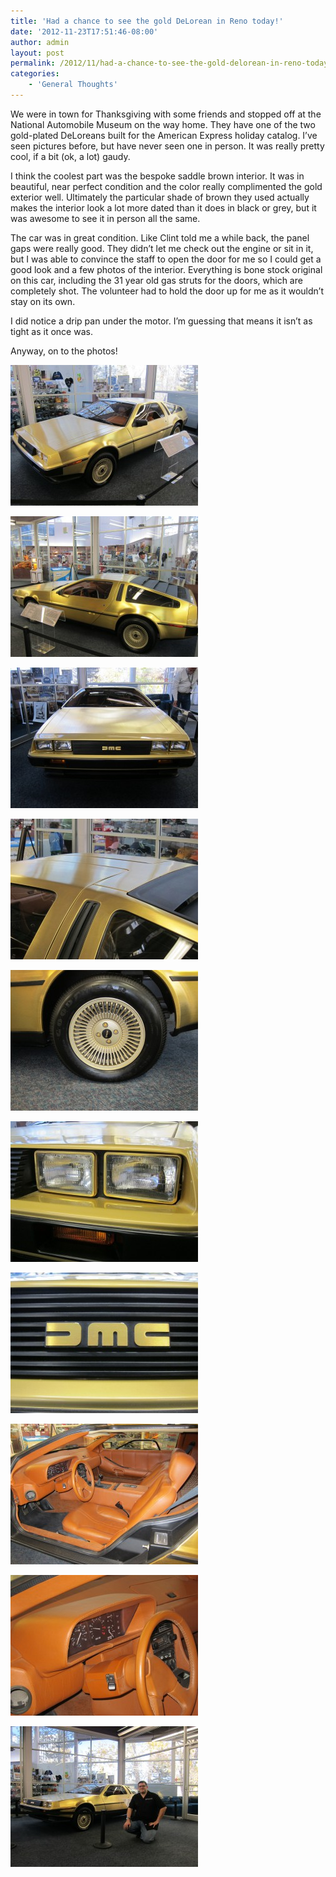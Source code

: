 ```yaml
---
title: 'Had a chance to see the gold DeLorean in Reno today!'
date: '2012-11-23T17:51:46-08:00'
author: admin
layout: post
permalink: /2012/11/had-a-chance-to-see-the-gold-delorean-in-reno-today/
categories:
    - 'General Thoughts'
---
```


We were in town for Thanksgiving with some friends and stopped off at the National Automobile Museum on the way home. They have one of the two gold-plated DeLoreans built for the American Express holiday catalog. I’ve seen pictures before, but have never seen one in person. It was really pretty cool, if a bit (ok, a lot) gaudy.

I think the coolest part was the bespoke saddle brown interior. It was in beautiful, near perfect condition and the color really complimented the gold exterior well. Ultimately the particular shade of brown they used actually makes the interior look a lot more dated than it does in black or grey, but it was awesome to see it in person all the same.

The car was in great condition. Like Clint told me a while back, the panel gaps were really good. They didn’t let me check out the engine or sit in it, but I was able to convince the staff to open the door for me so I could get a good look and a few photos of the interior. Everything is bone stock original on this car, including the 31 year old gas struts for the doors, which are completely shot. The volunteer had to hold the door up for me as it wouldn’t stay on its own.

I did notice a drip pan under the motor. I’m guessing that means it isn’t as tight as it once was.

Anyway, on to the photos!

[![](/assets/images/2012/11/IMG_3566-300x225.jpg "IMG_3566")](/assets/images/2012/11/IMG_3566.jpg)

[![](/assets/images/2012/11/IMG_3568-300x225.jpg "IMG_3568")](/assets/images/2012/11/IMG_3568.jpg)

[![](/assets/images/2012/11/IMG_3569-300x225.jpg "IMG_3569")](/assets/images/2012/11/IMG_3569.jpg)

[![](/assets/images/2012/11/IMG_3572-300x225.jpg "IMG_3572")](/assets/images/2012/11/IMG_3572.jpg)

[![](/assets/images/2012/11/IMG_3573-300x225.jpg "IMG_3573")](/assets/images/2012/11/IMG_3573.jpg)

[![](/assets/images/2012/11/IMG_3574-300x225.jpg "IMG_3574")](/assets/images/2012/11/IMG_3574.jpg)

[![](/assets/images/2012/11/IMG_3575-300x225.jpg "IMG_3575")](/assets/images/2012/11/IMG_3575.jpg)

[![](/assets/images/2012/11/IMG_3570-300x225.jpg "IMG_3570")](/assets/images/2012/11/IMG_3570.jpg)

[![](/assets/images/2012/11/IMG_3571-300x225.jpg "IMG_3571")](/assets/images/2012/11/IMG_3571.jpg)

[![](/assets/images/2012/11/IMG_3644-300x225.jpg "IMG_3644")](/assets/images/2012/11/IMG_3644.jpg)